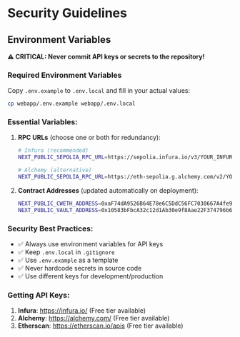 # Security Guidelines

## Environment Variables

**⚠️ CRITICAL: Never commit API keys or secrets to the repository!**

### Required Environment Variables

Copy `.env.example` to `.env.local` and fill in your actual values:

```bash
cp webapp/.env.example webapp/.env.local
```

### Essential Variables:

1. **RPC URLs** (choose one or both for redundancy):
   ```bash
   # Infura (recommended)
   NEXT_PUBLIC_SEPOLIA_RPC_URL=https://sepolia.infura.io/v3/YOUR_INFURA_PROJECT_ID
   
   # Alchemy (alternative)
   NEXT_PUBLIC_SEPOLIA_RPC_URL=https://eth-sepolia.g.alchemy.com/v2/YOUR_ALCHEMY_API_KEY
   ```

2. **Contract Addresses** (updated automatically on deployment):
   ```bash
   NEXT_PUBLIC_CWETH_ADDRESS=0xaF74dA9526B64E78e6C5DdC56FC7030667A4fe94
   NEXT_PUBLIC_VAULT_ADDRESS=0x10583bFbcA32c12d1Ab30e9f8Aae22F374796b67
   ```

### Security Best Practices:

- ✅ Always use environment variables for API keys
- ✅ Keep `.env.local` in `.gitignore`
- ✅ Use `.env.example` as a template
- ✅ Never hardcode secrets in source code
- ✅ Use different keys for development/production

### Getting API Keys:

1. **Infura**: https://infura.io/ (Free tier available)
2. **Alchemy**: https://alchemy.com/ (Free tier available)
3. **Etherscan**: https://etherscan.io/apis (Free tier available)
